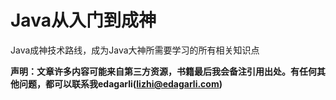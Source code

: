 # Java从入门到成神

Java成神技术路线，成为Java大神所需要学习的所有相关知识点


**声明：文章许多内容可能来自第三方资源，书籍最后我会备注引用出处。有任何其他问题，都可以联系我edagarli(lizhi@edagarli.com)**

                               

